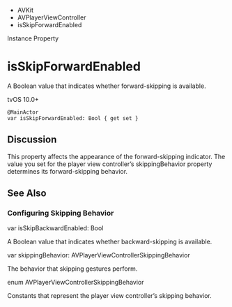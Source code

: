 

- AVKit
- AVPlayerViewController
-  isSkipForwardEnabled 

Instance Property

# isSkipForwardEnabled

A Boolean value that indicates whether forward-skipping is available.

tvOS 10.0+

``` source
@MainActor
var isSkipForwardEnabled: Bool { get set }
```

## Discussion

This property affects the appearance of the forward-skipping indicator. The value you set for the player view controller’s skippingBehavior property determines its forward-skipping behavior.

## See Also

### Configuring Skipping Behavior

var isSkipBackwardEnabled: Bool

A Boolean value that indicates whether backward-skipping is available.

var skippingBehavior: AVPlayerViewControllerSkippingBehavior

The behavior that skipping gestures perform.

enum AVPlayerViewControllerSkippingBehavior

Constants that represent the player view controller’s skipping behavior.


